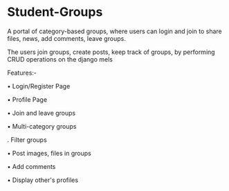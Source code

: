 # Student-Groups

A portal of category-based groups, where users can login and join to share files, news, add comments, leave groups.

The users join groups, create posts, keep track of groups, by performing CRUD operations on the django mels

Features:-

• Login/Register Page

• Profile Page

• Join and leave groups

• Multi-category groups

. Filter groups

• Post images, files in groups

• Add comments

• Display other's profiles
